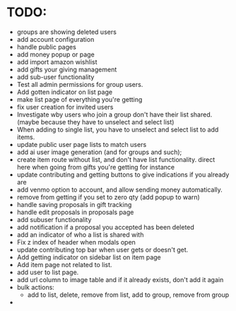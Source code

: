 # TODO:

 - groups are showing deleted users
 - add account configuration
 - handle public pages
 - add money popup or page
 - add import amazon wishlist
 - add gifts your giving management
 - add sub-user functionality
 - Test all admin permissions for group users.
 - Add gotten indicator on list page
 - make list page of everything you're getting
 - fix user creation for invited users
 - Investigate wby users who join a group don't have their list shared. (maybe because they have to unselect and select list)
 - When adding to single list, you have to unselect and select list to add items.
 - update public user page lists to match users
 - add ai user image generation (and for groups and such);
 - create item route without list, and don't have list functionality. direct here when going from gifts you're getting for instance
 - update contributing and getting buttons to give indications if you already are
 - add venmo option to account, and allow sending money automatically.
 - remove from getting if you set to zero qty (add popup to warn)
 - handle saving proposals in gift tracking
 - handle edit proposals in proposals page
 - add subuser functionality
 - add notification if a proposal you accepted has been deleted
 - add an indicator of who a list is shared with
 - Fix z index of header when modals open
 - update contributing top bar when user gets or doesn't get.
 - Add getting indicator on sidebar list on item page
 - Add item page not related to list.
 - add user to list page.
 - add url column to image table and if it already exists, don't add it again
 - bulk actions:
   - add to list, delete, remove from list, add to group, remove from group
 - 
